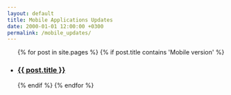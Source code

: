```yaml
---
layout: default
title: Mobile Applications Updates
date: 2000-01-01 12:00:00 +0300
permalink: /mobile_updates/
---
```


<ul>
  {% for post in site.pages %}
    {% if post.title contains 'Mobile version' %}
    <li>
      <h3><a class="post-link" href="{{ post.url }}">{{ post.title }}</a></h3>
    </li>
    {% endif %}
  {% endfor %}
</ul>

